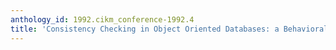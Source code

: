 ```yaml
---
anthology_id: 1992.cikm_conference-1992.4
title: 'Consistency Checking in Object Oriented Databases: a Behavioral Approach'
---
```

